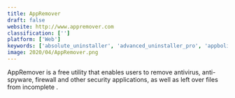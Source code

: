 ```yaml
---
title: AppRemover
draft: false 
website: http://www.appremover.com
classification: ['']
platform: ['Web']
keywords: ['absolute_uninstaller', 'advanced_uninstaller_pro', 'appbolish', 'appcleaner', 'bulk_crap_uninstaller', 'comodo_programs_manager', 'doyourdata_macuninstaller', 'full_uninstall', 'geekuninstaller', 'glary_utilities', 'hijackthis', 'mirekusoft_install_monitor', 'revo_uninstaller', 'slimcleaner', 'soft_organizer', 'total_uninstall', 'trashme', 'uninstallview']
image: 2020/04/AppRemover.png
---
```

AppRemover is a free utility that enables users to remove antivirus, anti-spyware, firewall and other security applications, as well as left over files from incomplete .